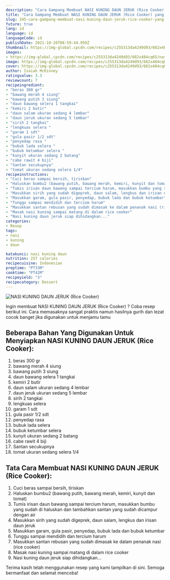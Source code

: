 ```yaml
---
description: "Cara Gampang Membuat NASI KUNING DAUN JERUK (Rice Cooker) yang Menggugah Selera"
title: "Cara Gampang Membuat NASI KUNING DAUN JERUK (Rice Cooker) yang Menggugah Selera"
slug: 345-cara-gampang-membuat-nasi-kuning-daun-jeruk-rice-cooker-yang-menggugah-selera
future: true
lang: id
language: id
languageCode: id
publishDate: 2021-10-26T08:59:44.959Z 
thumbnail: https://img-global.cpcdn.com/recipes/c255313da4249d93/682x484cq65/nasi-kuning-daun-jeruk-rice-cooker-foto-resep-utama.png
images:
- https://img-global.cpcdn.com/recipes/c255313da4249d93/682x484cq65/nasi-kuning-daun-jeruk-rice-cooker-foto-resep-utama.png
image: https://img-global.cpcdn.com/recipes/c255313da4249d93/682x484cq65/nasi-kuning-daun-jeruk-rice-cooker-foto-resep-utama.png
cover: https://img-global.cpcdn.com/recipes/c255313da4249d93/682x484cq65/nasi-kuning-daun-jeruk-rice-cooker-foto-resep-utama.png
author: Isaiah McKinney
ratingvalue: 3.3
reviewcount: 7
recipeingredient:
- "beras 300 gr"
- "bawang merah 4 siung"
- "bawang putih 3 siung"
- "daun bawang selera 1 tangkai"
- "kemiri 2 butir"
- "daun salam ukuran sedang 4 lembar"
- "daun jeruk ukuran sedang 5 lembar"
- "sirih 2 tangkai"
- "lengkuas selera "
- "garam 1 sdt"
- "gula pasir 1/2 sdt"
- "penyedap rasa "
- "bubuk lada selera "
- "bubuk ketumbar selera "
- "kunyit ukuran sedang 2 batang"
- "cabe rawit 4 biji"
- "Santan secukupnya"
- "tomat ukuran sedang selera 1/4"
recipeinstructions:
- "Cuci beras sampai bersih, tiriskan"
- "Haluskan bumbu2 (bawang putih, bawang merah, kemiri, kunyit dan tomat)"
- "Tumis irisan daun bawang sampai tercium harum, masukkan bumbu yang sudah di haluskan dan tambahkan santan yang sudah dicampur dengan air"
- "Masukkan sirih yang sudah digeprek, daun salam, lengkus dan irisan daun jeruk"
- "Masukkan garam, gula pasir, penyedap, bubuk lada dan bubuk ketumbar"
- "Tunggu sampai mendidih dan tercium harum"
- "Masukkan santan rebusan yang sudah dimasak ke dalam penanak nasi (rice cooker)"
- "Masak nasi kuning sampai matang di dalam rice cooker"
- "Nasi kuning daun jeruk siap dihidangkan..."
categories:
- Resep
tags:
- nasi
- kuning
- daun

katakunci: nasi kuning daun 
nutrition: 257 calories
recipecuisine: Indonesian
preptime: "PT33M"
cooktime: "PT42M"
recipeyield: "3"
recipecategory: Dessert
---
```



![NASI KUNING DAUN JERUK (Rice Cooker)](https://img-global.cpcdn.com/recipes/c255313da4249d93/682x484cq65/nasi-kuning-daun-jeruk-rice-cooker-foto-resep-utama.png)

Ingin membuat NASI KUNING DAUN JERUK (Rice Cooker) ? Coba resep berikut ini. Cara memasaknya sangat praktis namun hasilnya gurih dan lezat cocok banget jika digunakan untuk menjamu tamu

<!--inarticleads1-->

## Beberapa Bahan Yang Digunakan Untuk Menyiapkan NASI KUNING DAUN JERUK (Rice Cooker):

1. beras 300 gr
1. bawang merah 4 siung
1. bawang putih 3 siung
1. daun bawang selera 1 tangkai
1. kemiri 2 butir
1. daun salam ukuran sedang 4 lembar
1. daun jeruk ukuran sedang 5 lembar
1. sirih 2 tangkai
1. lengkuas selera 
1. garam 1 sdt
1. gula pasir 1/2 sdt
1. penyedap rasa 
1. bubuk lada selera 
1. bubuk ketumbar selera 
1. kunyit ukuran sedang 2 batang
1. cabe rawit 4 biji
1. Santan secukupnya
1. tomat ukuran sedang selera 1/4



<!--inarticleads2-->

## Tata Cara Membuat NASI KUNING DAUN JERUK (Rice Cooker):

1. Cuci beras sampai bersih, tiriskan
1. Haluskan bumbu2 (bawang putih, bawang merah, kemiri, kunyit dan tomat)
1. Tumis irisan daun bawang sampai tercium harum, masukkan bumbu yang sudah di haluskan dan tambahkan santan yang sudah dicampur dengan air
1. Masukkan sirih yang sudah digeprek, daun salam, lengkus dan irisan daun jeruk
1. Masukkan garam, gula pasir, penyedap, bubuk lada dan bubuk ketumbar
1. Tunggu sampai mendidih dan tercium harum
1. Masukkan santan rebusan yang sudah dimasak ke dalam penanak nasi (rice cooker)
1. Masak nasi kuning sampai matang di dalam rice cooker
1. Nasi kuning daun jeruk siap dihidangkan...




Terima kasih telah menggunakan resep yang kami tampilkan di sini. Semoga bermanfaat dan selamat mencoba!
